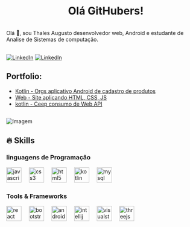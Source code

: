 <!--título-->
<div id="user-content-toc">
  <ul align="center">
    <summary><h1 style="display: inline-block">Olá GitHubers!</h1></summary>
</div>

<!-- Presentation -->
<p>
  Olá 👋, sou Thales Augusto desenvolvedor web, Android e estudante de Analise de Sistemas de computação.<br><br>

<!-- Links -->
[![LinkedIn](https://img.shields.io/badge/WhatsApp-25D366?style=for-the-badge&logo=whatsapp&logoColor=white)](https://api.whatsapp.com/message/UO4QFBQQNBTHP1?autoload=1&app_absent=0) [![LinkedIn](https://img.shields.io/badge/LinkedIn-0077B5?style=for-the-badge&logo=linkedin&logoColor=white)](https://www.linkedin.com/in/thales-augusto-oliviera-77236b18b/)

<!-- Portfolio -->
## Portfolio:
- [Kotlin - Orgs aplicativo Android de cadastro de produtos](https://github.com/ThalesDomingos/Orgs)
- [Web - Site aplicando HTML, CSS, JS](https://thalesaugusto.netlify.app/)
- [kotlin - Ceep consumo de Web API](https://github.com/ThalesDomingos/Ceep-Kotlin-Web-API)
##
<!-- GIF -->
<p align="left">
  <img align="center" src="https://media1.tenor.com/m/kqlEI-zeRL4AAAAC/pixelart.gif" alt="Imagem">
</p>

## 🔥 Skills
<!-- Skills: linguagens de Programação -->
  <div style="flex-basis: 48%;">
    <h3>linguagens de Programação</h3>
    <img src="https://cdn.jsdelivr.net/gh/devicons/devicon/icons/javascript/javascript-original.svg" height="40" alt="javascript logo"  />
  <img width="12" />
  <img src="https://cdn.jsdelivr.net/gh/devicons/devicon/icons/css3/css3-original.svg" height="40" alt="css3 logo"  />
  <img width="12" />
  <img src="https://cdn.jsdelivr.net/gh/devicons/devicon/icons/html5/html5-original.svg" height="40" alt="html5 logo"  />
  <img width="12" />
  <img src="https://cdn.jsdelivr.net/gh/devicons/devicon/icons/kotlin/kotlin-original.svg" height="40" alt="kotlin logo"  />
  <img width="12" />
  <img src="https://cdn.jsdelivr.net/gh/devicons/devicon/icons/mysql/mysql-original.svg" height="40" alt="mysql logo"  />
    
  </div>
  
  <!-- Skills: Tools & Frameworks -->
  <div style="flex-basis: 48%;">
    <h3>Tools & Frameworks</h3>
    <img src="https://cdn.jsdelivr.net/gh/devicons/devicon/icons/react/react-original.svg" height="40" alt="react logo"  />
  <img width="12" />
  <img src="https://cdn.jsdelivr.net/gh/devicons/devicon/icons/bootstrap/bootstrap-original.svg" height="40" alt="bootstrap logo"  />
  <img width="12" />
  <img src="https://cdn.jsdelivr.net/gh/devicons/devicon/icons/androidstudio/androidstudio-original.svg" height="40" alt="androidstudio logo"  />
  <img width="12" />
  <img src="https://cdn.jsdelivr.net/gh/devicons/devicon/icons/intellij/intellij-original.svg" height="40" alt="intellij logo"  />
  <img width="12" />
  <img src="https://cdn.jsdelivr.net/gh/devicons/devicon/icons/visualstudio/visualstudio-plain.svg" height="40" alt="visualstudio logo"  />
  <img width="12" />
  <img src="https://cdn.jsdelivr.net/gh/devicons/devicon/icons/threejs/threejs-original.svg" height="40" alt="threejs logo"  />
  </div>

  

